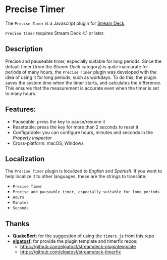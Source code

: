 
# Precise Timer

The `Precise Timer` is a Javascript plugin for [Stream Deck](https://developer.elgato.com/documentation/stream-deck/).

`Precise Timer` requires Stream Deck 4.1 or later.

## Description

Precise and pauseable timer, especially suitable for long periods. Since the default timer (from the *Stream Deck* category) is quite inaccurate for periods of many hours, the `Precise Timer` plugin was developed with the idea of using it for long periods, such as workdays. To do this, the plugin saves the system time when the timer starts, and calculates the difference. This ensures that the measurement is accurate even when the timer is set to many hours.

## Features:

- Pauseable: press the key to pause/resume it
- Resettable: press the key for more than 2 seconds to reset it
- Configurable: you can configure hours, minutes and seconds in the *Property Inspector*
- Cross-platform: macOS, Windows

## Localization

The `Precise Timer` plugin is localized to *English* and *Spanish*. If you want to help localize it to other languages, these are the strings to translate:

- `Precise Timer`
- `Precise and pauseable timer, especially suitable for long periods`
- `Hours`
- `Minutes`
- `Seconds`

## Thanks

- **[QuakeBert](https://www.reddit.com/user/QuakeBert/)**: for the suggestion of using the `timers.js` from [this repo](https://github.com/elgatosf/streamdeck-timerfix/blob/master/com.streamdeck.timerfix.sdPlugin/js/timers.js)
- **[elgatosf](https://github.com/elgatosf)**: for provide the plugin template and timerfix repos:
    - https://github.com/elgatosf/streamdeck-plugintemplate
    - https://github.com/elgatosf/streamdeck-timerfix